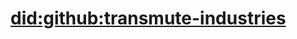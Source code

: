 # [did:github:transmute-industries](https://raw.githubusercontent.com/transmute-industries/ghdid/master/index.jsonld)

